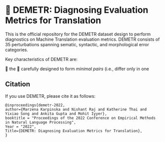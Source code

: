 #  :ear_of_rice: DEMETR: Diagnosing Evaluation Metrics for Translation
This is the official repository for the DEMETR dataset design to perform diagnostics on Machine Translation evaluation metrics. DEMETR consists of 35 perturbations spanning sematic, syntactic, and morphological error categories.

Key characteristics of DEMETR are:

:hibiscus: the 
:hibiscus: carefully designed to form _minimal pairs_ (i.e., differ only in one 


## Citation

If you use DEMETR, please cite it as follows:

```
@inproceedings{demetr-2022,
author={Marzena Karpinska and Nishant Raj and Katherine Thai and Yixiao Song and Ankita Gupta and Mohit Iyyer},
booktitle = "Proceedings of the 2022 Conference on Empirical Methods in Natural Language Processing",
Year = "2022",
Title={DEMETR: Diagnosing Evaluation Metrics for Translation},
}
```
